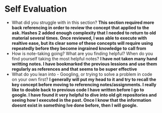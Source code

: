 # Self Evaluation

- What did you struggle with in this section?
**This section required more back referencing in order to review the concept that applied to the ask. Hashes 2 added enough complexity that I needed to return to old material several times. Once reviewed, I was able to execute with realtive ease, but its clear some of these concepts will require using repeatedly before they become ingrained knowledge to call from**
- How is note-taking going? What are you finding helpful? When do you find yourself taking the most helpful notes?
**I have not taken many hand writting notes. I have bookmarked the previous lessions and use them regularly as references and that seems to be super effective**
- What do you lean into - Googling, or trying to solve a problem in code on your own first?
**I generally will put my head to it and try to recall the key concept before moving to referencing notes/assignments. I really like to double back to previous code I have written before I go to google. I have found it very helpful to dive into old git repositories and seeing how I executed in the past. Once I know that the information doesnt exist in something Ive done before, then I will google.**